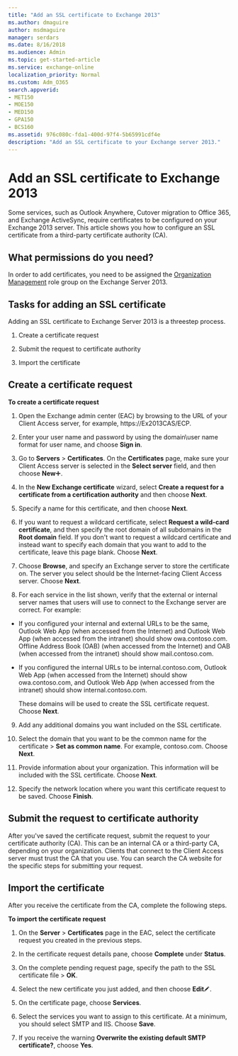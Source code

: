 ```yaml
---
title: "Add an SSL certificate to Exchange 2013"
ms.author: dmaguire
author: msdmaguire
manager: serdars
ms.date: 8/16/2018
ms.audience: Admin
ms.topic: get-started-article
ms.service: exchange-online
localization_priority: Normal
ms.custom: Adm_O365
search.appverid:
- MET150
- MOE150
- MED150
- GPA150
- BCS160
ms.assetid: 976c080c-fda1-400d-97f4-5b65991cdf4e
description: "Add an SSL certificate to your Exchange server 2013."
---
```


# Add an SSL certificate to Exchange 2013

Some services, such as Outlook Anywhere, Cutover migration to Office 365, and Exchange ActiveSync, require certificates to be configured on your Exchange 2013 server. This article shows you how to configure an SSL certificate from a third-party certificate authority (CA).
  
## What permissions do you need?

In order to add certificates, you need to be assigned the [Organization Management](https://go.microsoft.com/fwlink/p/?LinkId=614988) role group on the Exchange Server 2013. 
  
## Tasks for adding an SSL certificate

Adding an SSL certificate to Exchange Server 2013 is a threestep process.
  
1. Create a certificate request
    
2. Submit the request to certificate authority
    
3. Import the certificate
    
## Create a certificate request
<a name="BK_Request"> </a>

 **To create a certificate request**
  
1. Open the Exchange admin center (EAC) by browsing to the URL of your Client Access server, for example, https://Ex2013CAS/ECP.
    
2. Enter your user name and password by using the domain\user name format for user name, and choose **Sign in**.
    
3. Go to **Servers** \> **Certificates**. On the **Certificates** page, make sure your Client Access server is selected in the **Select server** field, and then choose **New**![Add icon](media/8ee52980-254b-440b-99a2-18d068de62d3.gif).
    
4. In the **New Exchange certificate** wizard, select **Create a request for a certificate from a certification authority** and then choose **Next**.
    
5. Specify a name for this certificate, and then choose **Next**.
    
6. If you want to request a wildcard certificate, select **Request a wild-card certificate**, and then specify the root domain of all subdomains in the **Root domain** field. If you don't want to request a wildcard certificate and instead want to specify each domain that you want to add to the certificate, leave this page blank. Choose **Next**.
    
7. Choose **Browse**, and specify an Exchange server to store the certificate on. The server you select should be the Internet-facing Client Access server. Choose **Next**.
    
8. For each service in the list shown, verify that the external or internal server names that users will use to connect to the Exchange server are correct. For example:
    
  - If you configured your internal and external URLs to be the same, Outlook Web App (when accessed from the Internet) and Outlook Web App (when accessed from the intranet) should show owa.contoso.com. Offline Address Book (OAB) (when accessed from the Internet) and OAB (when accessed from the intranet) should show mail.contoso.com. 
    
  - If you configured the internal URLs to be internal.contoso.com, Outlook Web App (when accessed from the Internet) should show owa.contoso.com, and Outlook Web App (when accessed from the intranet) should show internal.contoso.com.
    
    These domains will be used to create the SSL certificate request. Choose **Next**.
    
9. Add any additional domains you want included on the SSL certificate.
    
10. Select the domain that you want to be the common name for the certificate \> **Set as common name**. For example, contoso.com. Choose **Next**.
    
11. Provide information about your organization. This information will be included with the SSL certificate. Choose **Next**.
    
12. Specify the network location where you want this certificate request to be saved. Choose **Finish**.
    
## Submit the request to certificate authority
<a name="BK_Submit"> </a>

After you've saved the certificate request, submit the request to your certificate authority (CA). This can be an internal CA or a third-party CA, depending on your organization. Clients that connect to the Client Access server must trust the CA that you use. You can search the CA website for the specific steps for submitting your request.
  
## Import the certificate
<a name="BK_Import"> </a>

After you receive the certificate from the CA, complete the following steps.
  
 **To import the certificate request**
  
1. On the **Server** \> **Certificates** page in the EAC, select the certificate request you created in the previous steps. 
    
2. In the certificate request details pane, choose **Complete** under **Status**.
    
3. On the complete pending request page, specify the path to the SSL certificate file \> **OK**.
    
4. Select the new certificate you just added, and then choose **Edit**![Edit icon](media/ebd260e4-3556-4fb0-b0bb-cc489773042c.gif).
    
5. On the certificate page, choose **Services**.
    
6. Select the services you want to assign to this certificate. At a minimum, you should select SMTP and IIS. Choose **Save**.
    
7. If you receive the warning **Overwrite the existing default SMTP certificate?**, choose **Yes**.
    

